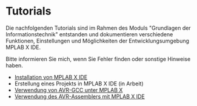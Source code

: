 # Tutorials

Die nachfolgenden Tutorials sind im Rahmen des Moduls "Grundlagen der Informationstechnik" entstanden und dokumentieren verschiedene Funktionen, Einstellungen und Möglichkeiten der Entwicklungsumgebung MPLAB X IDE.

Bitte informieren Sie mich, wenn Sie Fehler finden oder sonstige Hinweise haben.

- [Installation von MPLAB X IDE](mplab_installation/README.md)
- Erstellung eines Projekts in MPLAB X IDE (in Arbeit)
- [Verwendung von AVR-GCC unter MPLAB X](avr_gcc/README.md)
- [Verwendung des AVR-Assemblers mit MPLAB X IDE](setup_asm/README.md)
